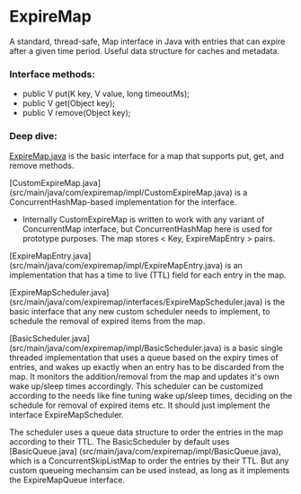 # ExpireMap

A standard, thread-safe, Map interface in Java with entries that can expire after a given time period. Useful data structure for caches and metadata.


### Interface methods:

* public V put(K key, V value, long timeoutMs);
* public V get(Object key);
* public V remove(Object key);

### Deep dive:

[ExpireMap.java](src/main/java/com/expiremap/interfaces/ExpireMap.java) is the basic interface for a map that supports put, get, and remove methods.

[CustomExpireMap.java] (src/main/java/com/expiremap/impl/CustomExpireMap.java) is a ConcurrentHashMap-based implementation for the interface.

- Internally CustomExpireMap is written to work with any variant of ConcurrentMap interface, but ConcurrentHashMap here is used for prototype purposes.
The map stores < Key, ExpireMapEntry > pairs.

[ExpireMapEntry.java] (src/main/java/com/expiremap/impl/ExpireMapEntry.java) is an implementation that has a time to live (TTL) field for each entry in the map.

[ExpireMapScheduler.java] (src/main/java/com/expiremap/interfaces/ExpireMapScheduler.java) is the basic interface that any new custom scheduler needs to implement,
to schedule the removal of expired items from the map.

[BasicScheduler.java] (src/main/java/com/expiremap/impl/BasicScheduler.java) is a basic single threaded implementation that uses a queue based on the expiry times of entries,
and wakes up exactly when an entry has to be discarded from the map. It monitors the addition/removal from the map and updates it's own wake up/sleep times accordingly.
This scheduler can be customized according to the needs like fine tuning wake up/sleep times, deciding on the schedule for removal of expired items etc.
It should just implement the interface ExpireMapScheduler.

The scheduler uses a queue data structure to order the entries in the map according to their TTL. The BasicScheduler by default uses [BasicQueue.java] (src/main/java/com/expiremap/impl/BasicQueue.java),
which is a ConcurrentSkipListMap to order the entries by their TTL. But any custom queueing mechansim can be used instead, as long as it implements the ExpireMapQueue interface.
